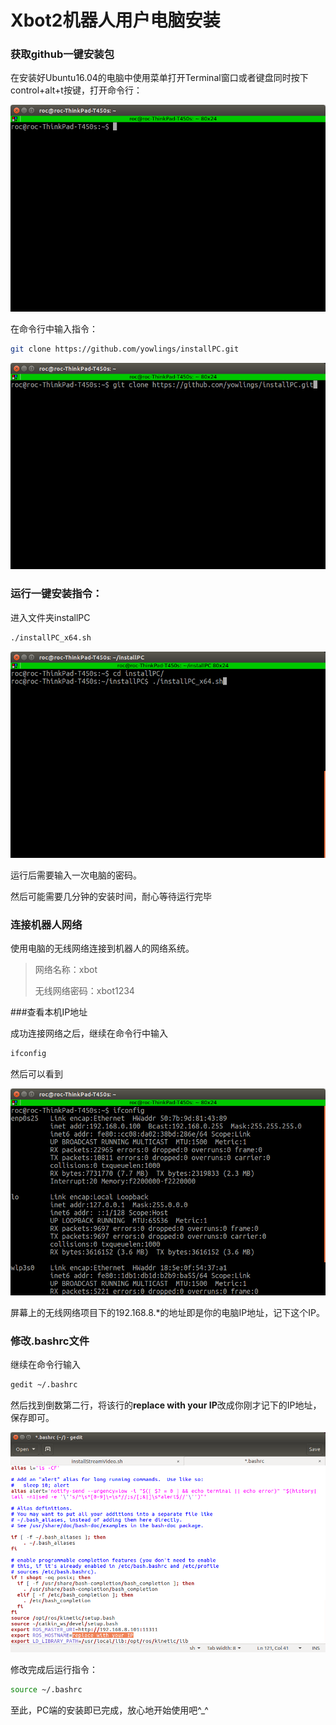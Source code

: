 # Xbot2机器人用户电脑安装

### 获取github一键安装包

在安装好Ubuntu16.04的电脑中使用菜单打开Terminal窗口或者键盘同时按下control+alt+t按键，打开命令行：

![](img/terminal.png)

在命令行中输入指令：

```bash
git clone https://github.com/yowlings/installPC.git
```

![](img/git_clone.png)



### 运行一键安装指令：

进入文件夹installPC

```bash
./installPC_x64.sh
```

![](img/install.png)

运行后需要输入一次电脑的密码。

然后可能需要几分钟的安装时间，耐心等待运行完毕

### 连接机器人网络

使用电脑的无线网络连接到机器人的网络系统。

> 网络名称：xbot
>
> 无线网络密码：xbot1234

###查看本机IP地址

成功连接网络之后，继续在命令行中输入

```bash
ifconfig
```

然后可以看到

![](img/ifconfig.png)

屏幕上的无线网络项目下的192.168.8.*的地址即是你的电脑IP地址，记下这个IP。

### 修改.bashrc文件

继续在命令行输入

```bash
gedit ~/.bashrc
```

然后找到倒数第二行，将该行的**replace with your IP**改成你刚才记下的IP地址，保存即可。

![](img/bashrc.png)

修改完成后运行指令：

```bash
source ~/.bashrc
```

至此，PC端的安装即已完成，放心地开始使用吧^_^
